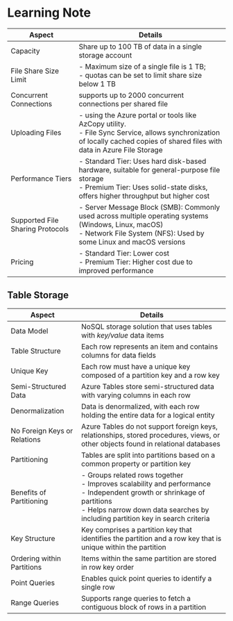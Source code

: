 # Learning Note 

| Aspect                           | Details                                                                                                                                                                         |
| -------------------------------- | ------------------------------------------------------------------------------------------------------------------------------------------------------------------------------- |
| Capacity                         | Share up to 100 TB of data in a single storage account                                                                                                                          |
| File Share Size Limit            | - Maximum size of a single file is 1 TB; <br>- quotas can be set to limit share size below 1 TB                                                                                 |
| Concurrent Connections           | supports up to 2000 concurrent connections per shared file                                                                                                                      |
| Uploading Files                  | - using the Azure portal or tools like AzCopy utility. <br>- File Sync Service, allows synchronization of locally cached copies of shared files with data in Azure File Storage |
| Performance Tiers                | - Standard Tier: Uses hard disk-based hardware, suitable for general-purpose file storage<br>- Premium Tier: Uses solid-state disks, offers higher throughput but higher cost   |
| Supported File Sharing Protocols | - Server Message Block (SMB): Commonly used across multiple operating systems (Windows, Linux, macOS)<br>- Network File System (NFS): Used by some Linux and macOS versions     |
| Pricing                          | - Standard Tier: Lower cost<br>- Premium Tier: Higher cost due to improved performance                                                                                          |


## Table Storage 

| Aspect                       | Details                                                                                                                                                                                                        |
| ---------------------------- | -------------------------------------------------------------------------------------------------------------------------------------------------------------------------------------------------------------- |
| Data Model                   | NoSQL storage solution that uses tables with *key/value* data items                                                                                                                                              |
| Table Structure              | Each row represents an item and contains columns for data fields                                                                                                                                               |
| Unique Key                   | Each row must have a unique key composed of a partition key and a row key                                                                                                                                      |
| Semi-Structured Data         | Azure Tables store semi-structured data with varying columns in each row                                                                                                                                       |
| Denormalization              | Data is denormalized, with each row holding the entire data for a logical entity                                                                                                                               |
| No Foreign Keys or Relations | Azure Tables do not support foreign keys, relationships, stored procedures, views, or other objects found in relational databases                                                                              |
| Partitioning                 | Tables are split into partitions based on a common property or partition key                                                                                                                                   |
| Benefits of Partitioning     | - Groups related rows together<br>- Improves scalability and performance<br>- Independent growth or shrinkage of partitions<br>- Helps narrow down data searches by including partition key in search criteria |
| Key Structure                | Key comprises a partition key that identifies the partition and a row key that is unique within the partition                                                                                                  |
| Ordering within Partitions   | Items within the same partition are stored in row key order                                                                                                                                                    |
| Point Queries                | Enables quick point queries to identify a single row                                                                                                                                                           |
| Range Queries                | Supports range queries to fetch a contiguous block of rows in a partition                                                                                                                                      |
